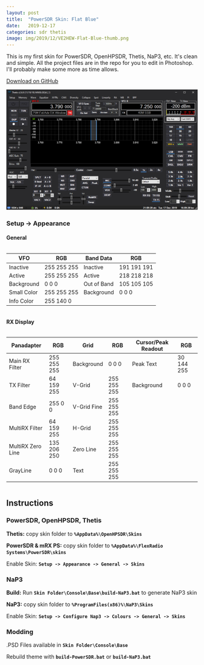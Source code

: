 ```yaml
---
layout: post
title:  "PowerSDR Skin: Flat Blue"
date:   2019-12-17
categories: sdr thetis
image: img/2019/12/VE2HEW-Flat-Blue-thumb.png
---
```


This is my first skin for PowerSDR, OpenHPSDR, Thetis, NaP3, etc. It's clean and simple. All the project files are in the repo for you to edit in Photoshop. I'll probably make some more as time allows.

<!-- Place this tag where you want the button to render. -->
<a class="github-button" href="https://github.com/tanilolli/PowerSDR-Skins" data-color-scheme="no-preference: dark; light: light; dark: dark;" data-size="large" aria-label="Download tanilolli/LZ1AQ-Loop-Controller on GitHub">Download on GitHub</a>

![](/img/2019/12/VE2HEW-Flat-Blue.png)

### Setup -> Appearance 

#### General 
<div style="overflow-x:auto;" markdown="block">

| VFO | RGB | Band Data |  RGB |
|---|---|---|---|
| Inactive | 255 255 255 | Inactive | 191 191 191 |
| Active | 255 255 255 | Active | 218 218 218 |
| Background | 0 0 0 | Out of Band | 105 105 105 |
| Small Color | 255 255 255 | Background | 0 0 0 |
| Info Color | 255 140 0 |

</div>

#### RX Display 

<div style="overflow-x:auto;" markdown="block">

| Panadapter | RGB | Grid | RGB | Cursor/Peak Readout | RGB |
|---|---|---|---|---|---|
| Main RX Filter | 255 255 255 | Background | 0 0 0 | Peak Text | 30 144 255 |
| TX Filter | 64 159 255 | V-Grid | 255 255 255 | Background | 0 0 0 |
| Band Edge | 255 0 0 | V-Grid Fine | 255 255 255 |
| MultiRX Filter | 64 159 255 | H-Grid | 255 255 255 |
| MultiRX Zero Line | 135 206 250 | Zero Line | 255 255 255 |
| GrayLine | 0 0 0 | Text | 255 255 255 |

</div>

## Instructions

### PowerSDR, OpenHPSDR, Thetis

**Thetis:** copy skin folder to **`%AppData%\OpenHPSDR\Skins`**

**PowerSDR & mRX PS:** copy skin folder to **`%AppData%\FlexRadio Systems\PowerSDR\skins`**

Enable Skin: **`Setup -> Appearance -> General -> Skins`**

### NaP3

**Build:** Run **`Skin Folder\Console\Base\build-NaP3.bat`** to generate NaP3 skin

**NaP3:** copy skin folder to **`%ProgramFiles(x86)%\NaP3\Skins`**

Enable Skin: **`Setup -> Configure Nap3 -> Colours -> General -> Skins`**

### Modding

.PSD Files available in **`Skin Folder\Console\Base`**

Rebuild theme with **`build-PowerSDR.bat`** or **`build-NaP3.bat`**

<!-- Place this tag in your head or just before your close body tag. -->
<script async defer src="https://buttons.github.io/buttons.js"></script>

